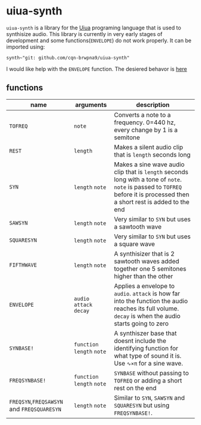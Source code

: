 # uiua-synth
`uiua-synth` is a library for the [Uiua](https://uiua.org) programing language that is used to synthisize audio.
This library is currently in very early stages of development and some functions(`ENVELOPE`) do not work properly.
It can be imported using:
```uiua
synth~"git: github.com/cqn-brwpna9/uiua-synth"
```
I would like help with the `ENVELOPE` function. The desiered behavor is [here](https://www.desmos.com/calculator/7affkwgfo2)
## functions
|name|arguments|description|
|---|---|---|
|`TOFREQ`|`note`|Converts a note to a frequency. 0=440 hz, every change by 1 is a semitone|
|`REST`|`length`|Makes a silent audio clip that is `length` seconds long|
|`SYN`|`length` `note`|Makes a sine wave audio clip that is `length` seconds long with a tone of `note`. `note` is passed to `TOFREQ` before it is processed then a short rest is added to the end|
|`SAWSYN`|`length` `note`|Very similar to `SYN` but uses a sawtooth wave|
|`SQUARESYN`|`length` `note`|Very similar to `SYN` but uses a square wave|
|`FIFTHWAVE`|`length` `note`|A synthisizer that is 2 sawtooth waves added together one 5 semitones higher than the other|
|`ENVELOPE`|`audio` `attack` `decay`|Applies a envelope to `audio`. `attack` is how far into the function the audio reaches its full volume. `decay` is when the audio starts going to zero|
|`SYNBASE!`|`function` `length` `note`|A synthiszer base that doesnt include the identifying function for what type of sound it is. Use `∿×π` for a sine wave.|
|`FREQSYNBASE!`|`function` `length` `note`|`SYNBASE` without passing to `TOFREQ` or adding a short rest on the end|
|`FREQSYN`,`FREQSAWSYN` and `FREQSQUARESYN`|`length` `note`|Similar to `SYN`, `SAWSYN` and `SQUARESYN` but using `FREQSYNBASE!`.
